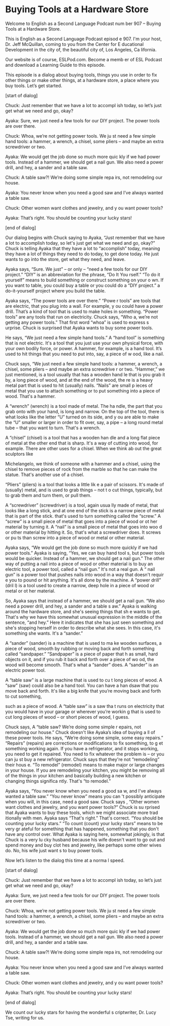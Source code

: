 # Buying Tools at a Hardware Store

Welcome to English as a Second Language Podcast num ber 907 – Buying Tools at a Hardware Store.

This is English as a Second Language Podcast episod e 907. I'm your host, Dr. Jeff McQuillan, coming to you from the Center for E ducational Development in the city of, the beautiful city of, Los Angeles, Ca lifornia.

Our website is of course, ESLPod.com. Become a memb er of ESL Podcast and download a Learning Guide to this episode.

This episode is a dialog about buying tools, things  you use in order to fix other things or make other things, at a hardware store, a  place where you buy tools. Let’s get started.

[start of dialog]

Chuck:  Just remember that we have a lot to accompl ish today, so let’s just get what we need and go, okay?

Ayaka:  Sure, we just need a few tools for our DIY project.  The power tools are over there.

Chuck:  Whoa, we’re not getting power tools.  We ju st need a few simple hand tools:  a hammer, a wrench, a chisel, some pliers –  and maybe an extra screwdriver or two.

Ayaka:  We would get the job done so much more quic kly if we had power tools. Instead of a hammer, we should get a nail gun.  We also need a power drill, and hey, a sander and a table saw.

Chuck:  A table saw?!  We’re doing some simple repa irs, not remodeling our house.

Ayaka:  You never know when you need a good saw and  I’ve always wanted a table saw.

Chuck:  Other women want clothes and jewelry, and y ou want power tools?

Ayaka:  That’s right.  You should be counting your lucky stars!

[end of dialog]

Our dialog begins with Chuck saying to Ayaka, “Just  remember that we have a lot to accomplish today, so let's just get what we need and go, okay?” Chuck is telling Ayaka that they have a lot to “accomplish” today, meaning they have a lot of things they need to do today, to get done today.  He just wants to go into the store, get what they need, and leave.

Ayaka says, “Sure. We just” – or only – “need a few  tools for our DIY project.” “DIY” is an abbreviation for the phrase, “Do It You rself.” “To do it yourself” means to build something or construct something on your o wn. If you want to table, you could buy a table or you could do a “DIY project.” a do-it-yourself project where you build the table.

Ayaka says, “The power tools are over there.” “Powe r tools” are tools that are electric, that you plug into a wall. For example, y ou could have a power drill. That’s a kind of tool that is used to make holes in  something. “Power tools” are any tools that run on electricity. Chuck says, “Who a, we’re not getting any power tools.” That first word “whoa” is used to express s urprise. Chuck is surprised that Ayaka wants to buy some power tools.

He says, “We just need a few simple hand tools.” A “hand tool” is something that is not electric. It's a tool that you just use your  own physical force, with your own bodily force, or power. A hammer, for example, is a  hand tool. It’s used to hit things that you need to put into, say, a piece of w ood, like a nail.

Chuck says, “We just need a few simple hand tools: a hammer, a wrench, a chisel, some pliers – and maybe an extra screwdrive r or two. “Hammer,” we just mentioned, is a tool usually that has a wooden hand le that is you grab it by, a long piece of wood, and at the end of the wood, the re is a heavy metal part that is used to hit (usually) nails. “Nails” are small p ieces of metal that you use to attach something or to put something into a piece of wood. That's a hammer.

A “wrench” (wrench) is a tool made of metal. The ha ndle, the part that you grab onto with your hand, is long and narrow. On the top  of the tool, there is what looks like the letter “U” turned on its side, and y ou are able to make the “U” smaller or larger in order to fit over, say, a pipe  – a long round metal tube – that you want to turn. That's a wrench.

A “chisel” (chisel) is a tool that has a wooden han dle and a long flat piece of metal at the other end that is sharp. It's a way of  cutting into wood, for example. There are other uses for a chisel. When we think ab out the great sculptors like

Michelangelo, we think of someone with a hammer and  a chisel, using the chisel to remove pieces of rock from the marble so that he  can make the statue. That's another use of a chisel.

“Pliers” (pliers) is a tool that looks a little lik e a pair of scissors. It's made of (usually) metal, and is used to grab things – not t o cut things, typically, but to grab them and turn them, or pull them.

A “screwdriver” (screwdriver) is a tool, again usua lly made of metal, that looks like a long stick, and at one end of the stick is a  narrow piece of metal that is part of the stick. that's used to turn something called the “screw.” A “screw” is a small piece of metal that goes into a piece of wood or ot her material by turning  it. A “nail” is a small piece of metal that goes into woo d or other material by hitting  it. So, that's what a screwdriver does. It screws or pu ts than screw into a piece of wood or metal or other material.

Ayaka says, “We would get the job done so much more  quickly if we had power tools.” Ayaka is saying, “Yes, we can buy hand tool s, but power tools would be quicker. Instead of a hammer, we should get a nail gun.” The other way of putting a nail into a piece of wood or other material is to  buy an electric tool, a power tool, called a “nail gun.” It's not a real gun. A “ nail gun” is a power tool that pushes nails into wood in a way that doesn't requir e you to pound or hit anything. It's all done by the machine. A “power drill” (dril l) is a tool used to create a narrow, deep hole in a piece of wood or metal or ot her material.

So, Ayaka says that instead of a hammer, we should get a nail gun. “We also need a power drill, and hey, a sander and a table s aw.” Ayaka is walking around the hardware store, and she's seeing things that sh e wants to get. That's why we have this somewhat unusual expression in the middle  of the sentence, “and hey.” Here it indicates that she has just seen something and she's stopping herself in order to describe what she sees. In this case, it's  something she wants. It's a “sander.”

A “sander” (sander) is a machine that is used to ma ke wooden surfaces, a piece of wood, smooth by rubbing or moving back and forth  something called “sandpaper.” “Sandpaper” is a piece of paper that h as small, hard objects on it, and if you rub it back and forth over a piece of wo od, the wood will become smooth. That's what a “sander” does. A “sander” is an electric power tool.

A “table saw” is a large machine that is used to cu t long pieces of wood. A “saw” (saw) could also be a hand tool. You can have a han dsaw that you move back and forth. It's like a big knife that you’re moving  back and forth to cut something,

such as a piece of wood. A “table saw” is a saw tha t runs on electricity that you would have in your garage or wherever you’re workin g that is used to cut long pieces of wood – or short pieces of wood, I guess.

Chuck says, A “table saw? We’re doing some simple r epairs, not remodeling our house.” Chuck doesn't like Ayaka’s idea of buying a ll of these power tools. He says, “We’re doing some simple, some easy repairs.”  “Repairs” (repairs) are corrections or modifications to fix something, to g et something working again. If you have a refrigerator, and it stops working, you need to get it repaired. You need to fix whatever the problem is – or you can ju st buy a new refrigerator. Chuck says that they're not “remodeling” their hous e. “To remodel” (remodel) means to make major or large changes in your house.  If you are remodeling your kitchen, you might be removing all of the things in  your kitchen and basically building a new kitchen or changing things significa ntly. That's “to remodel.”

Ayaka says, “You never know when you need a good sa w, and I've always wanted a table saw.” “You never know” means you can 't possibly anticipate when you will, in this case, need a good saw. Chuck says , “Other women want clothes and jewelry, and you want power tools?” Chuck is su rprised that Ayaka wants to buy these tools, which we might associate more trad itionally with men. Ayaka says “That's right.” That's correct. “You should be  counting your lucky stars.” “To count (count) your lucky stars” means to be very gr ateful for something that has happened, something that you don't have any control  over. What Ayaka is saying here, somewhat jokingly, is that Chuck is a very lu cky husband because his wife doesn't want to go out and spend money and buy clot hes and jewelry, like perhaps some other wives do. No, his wife just want s to buy power tools.

Now let’s listen to the dialog this time at a norma l speed.

[start of dialog]

Chuck:  Just remember that we have a lot to accompl ish today, so let’s just get what we need and go, okay?

Ayaka:  Sure, we just need a few tools for our DIY project.  The power tools are over there.

Chuck:  Whoa, we’re not getting power tools.  We ju st need a few simple hand tools:  a hammer, a wrench, a chisel, some pliers –  and maybe an extra screwdriver or two.

Ayaka:  We would get the job done so much more quic kly if we had power tools. Instead of a hammer, we should get a nail gun.  We also need a power drill, and hey, a sander and a table saw.

Chuck:  A table saw?!  We’re doing some simple repa irs, not remodeling our house.

Ayaka:  You never know when you need a good saw and  I’ve always wanted a table saw.

Chuck:  Other women want clothes and jewelry, and y ou want power tools?

Ayaka:  That’s right.  You should be counting your lucky stars!

[end of dialog]

We count our lucky stars for having the wonderful s criptwriter, Dr. Lucy Tse, writing for us.

